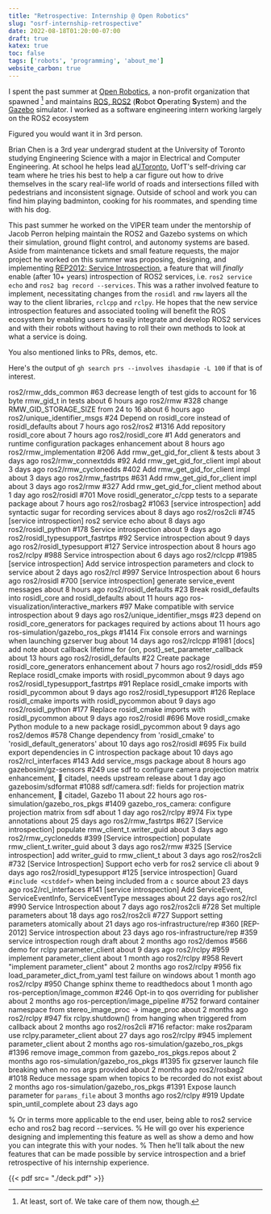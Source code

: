 ```yaml
---
title: "Retrospective: Internship @ Open Robotics"
slug: "osrf-internship-retrospective"
date: 2022-08-18T01:20:00-07:00
draft: true
katex: true
toc: false
tags: ['robots', 'programming', 'about_me']
website_carbon: true
---
```



I spent the past summer at [Open Robotics](openrobotics.org/), a non-profit organization that spawned [^spawn] and maintains [ROS, ROS2](https://www.ros.org/) (**R**obot **O**perating **S**ystem) and the [Gazebo](https://gazebosim.org/) simulator.
I worked as a software engineering intern working largely on the ROS2 ecosystem 





Figured you would want it in 3rd person.

Brian Chen is a 3rd year undergrad student at the University of Toronto studying Engineering Science with a major in Electrical and Computer Engineering.
At school he helps lead [aUToronto](https://www.autodrive.utoronto.ca/), UofT's self-driving car team where he tries his best to help a car figure out how to drive themselves in the scary real-life world of roads and intersections filled with pedestrians and inconsistent signage.
Outside of school and work you can find him playing badminton, cooking for his roommates, and spending time with his dog.

This past summer he worked on the VIPER team under the mentorship of Jacob Perron helping maintain the ROS2 and Gazebo systems on which their simulation, ground flight control, and autonomy systems are based.
Aside from maintenance tickets and small feature requests, the major project he worked on this summer was proposing, designing, and implementing [REP2012: Service Introspection](https://github.com/ros-infrastructure/rep/pull/360), a feature that will _finally_ enable (after 10+ years) introspection of ROS2 services, i.e. `ros2 service echo` and `ros2 bag record --services`. 
This was a rather involved feature to implement, necessitating changes from the `rosidl` and `rmw` layers all the way to the client libraries, `rclcpp` and `rclpy`.
He hopes that the new service introspection features and associated tooling will benefit the ROS ecosystem by enabling users to easily integrate and develop ROS2 services and with their robots without having to roll their own methods to look at what a service is doing.


You also mentioned links to PRs, demos, etc.





Here's the output of `gh search prs --involves ihasdapie -L 100` if that is of interest.


ros2/rmw_dds_common                    #63    decrease length of test gids to account for 16 byte rmw_gid_t in tests                                                                     about 6 hours ago
ros2/rmw                               #328   change RMW_GID_STORAGE_SIZE from 24 to 16                                                                                                  about 6 hours ago
ros2/unique_identifier_msgs            #24    Depend on rosidl_core instead of rosidl_defaults                                                                                           about 7 hours ago
ros2/ros2                              #1316  Add repository rosidl_core                                                                                                                 about 7 hours ago
ros2/rosidl_core                       #1     Add generators and runtime configuration packages                                         enhancement                                      about 8 hours ago
ros2/rmw_implementation                #206   Add rmw_get_gid_for_client & tests                                                                                                         about 3 days ago
ros2/rmw_connextdds                    #92    Add rmw_get_gid_for_client impl                                                                                                            about 3 days ago
ros2/rmw_cyclonedds                    #402   Add rmw_get_gid_for_client impl                                                                                                            about 3 days ago
ros2/rmw_fastrtps                      #631   Add rmw_get_gid_for_client impl                                                                                                            about 3 days ago
ros2/rmw                               #327   Add rmw_get_gid_for_client method                                                                                                          about 1 day ago
ros2/rosidl                            #701   Move rosidl_generator_c/cpp tests to a separate package                                                                                    about 7 hours ago
ros2/rosbag2                           #1063  [service introspection] add syntactic sugar for recording services                                                                         about 8 days ago
ros2/ros2cli                           #745   [service introspection] ros2 service echo                                                                                                  about 8 days ago
ros2/rosidl_python                     #178   Service introspection                                                                                                                      about 9 days ago
ros2/rosidl_typesupport_fastrtps       #92    Service introspection                                                                                                                      about 9 days ago
ros2/rosidl_typesupport                #127   Service introspection                                                                                                                      about 8 hours ago
ros2/rclpy                             #988   Service introspection                                                                                                                      about 6 days ago
ros2/rclcpp                            #1985  [service introspection] Add service introspection parameters and clock to service                                                          about 2 days ago
ros2/rcl                               #997   Service Introspection                                                                                                                      about 6 hours ago
ros2/rosidl                            #700   [service introspection] generate service_event messages                                                                                    about 8 hours ago
ros2/rosidl_defaults                   #23    Break rosidl_defaults into rosidl_core and rosidl_defaults                                                                                 about 11 hours ago
ros-visualization/interactive_markers  #97    Make compatible with service introspection                                                                                                 about 9 days ago
ros2/unique_identifier_msgs            #23    depend on rosidl_core_generators for packages required by actions                                                                          about 11 hours ago
ros-simulation/gazebo_ros_pkgs         #1414  Fix console errors and warnings when launching gzserver                                   bug                                              about 14 days ago
ros2/rclcpp                            #1981  [docs] add note about callback lifetime for {on, post}_set_parameter_callback                                                              about 13 hours ago
ros2/rosidl_defaults                   #22    Create package rosidl_core_generators                                                     enhancement                                      about 7 hours ago
ros2/rosidl_dds                        #59    Replace rosidl_cmake imports with rosidl_pycommon                                                                                          about 9 days ago
ros2/rosidl_typesupport_fastrtps       #91    Replace rosidl_cmake imports with rosidl_pycommon                                                                                          about 9 days ago
ros2/rosidl_typesupport                #126   Replace rosidl_cmake imports with rosidl_pycommon                                                                                          about 9 days ago
ros2/rosidl_python                     #177   Replace rosidl_cmake imports with rosidl_pycommon                                                                                          about 9 days ago
ros2/rosidl                            #696   Move rosidl_cmake Python module to a new package rosidl_pycommon                                                                           about 9 days ago
ros2/demos                             #578   Change dependency from 'rosidl_cmake' to 'rosidl_default_generators'                                                                       about 10 days ago
ros2/rosidl                            #695   Fix build export dependencies in C introspection package                                                                                   about 10 days ago
ros2/rcl_interfaces                    #143   Add service_msgs package                                                                                                                   about 8 hours ago
gazebosim/gz-sensors                   #249   use sdf to configure camera projection matrix                                             enhancement, 🏰 citadel, needs upstream release  about 1 day ago
gazebosim/sdformat                     #1088  sdf/camera.sdf: fields for projection matrix                                              enhancement, 🏰 citadel, Gazebo 1️1️             about 22 hours ago
ros-simulation/gazebo_ros_pkgs         #1409  gazebo_ros_camera: configure projection matrix from sdf                                                                                    about 1 day ago
ros2/rclpy                             #974   Fix type annotations                                                                                                                       about 25 days ago
ros2/rmw_fastrtps                      #627   [Service introspection] populate rmw_client_t.writer_guid                                                                                  about 3 days ago
ros2/rmw_cyclonedds                    #399   [Service introspection] populate rmw_client_t.writer_guid                                                                                  about 3 days ago
ros2/rmw                               #325   [Service introspection] add writer_guid to rmw_client_t                                                                                    about 3 days ago
ros2/ros2cli                           #732   [Service Introspection] Support echo verb for ros2 service cli                                                                             about 9 days ago
ros2/rosidl_typesupport                #125   [service introspection] Guard `#include <cstddef>` when being included from a `c` source                                                   about 23 days ago
ros2/rcl_interfaces                    #141   [service introspection] Add ServiceEvent, ServiceEventInfo, ServiceEventType messages                                                      about 22 days ago
ros2/rcl                               #990   Service Introspection                                                                                                                      about 7 days ago
ros2/ros2cli                           #728   Set multiple parameters                                                                                                                    about 18 days ago
ros2/ros2cli                           #727   Support setting parameters atomically                                                                                                      about 21 days ago
ros-infrastructure/rep                 #360   [REP-2012] Service introspection                                                                                                           about 23 days ago
ros-infrastructure/rep                 #359   service introspection rough draft                                                                                                          about 2 months ago
ros2/demos                             #566   demo for rclpy parameter_client                                                                                                            about 9 days ago
ros2/rclpy                             #959   implement parameter_client                                                                                                                 about 1 month ago
ros2/rclpy                             #958   Revert "implement parameter_client"                                                                                                        about 2 months ago
ros2/rclpy                             #956   fix load_parameter_dict_from_yaml test failure on windows                                                                                  about 1 month ago
ros2/rclpy                             #950   Change sphinx theme to readthedocs                                                                                                         about 1 month ago
ros-perception/image_common            #246   Opt-in to qos overriding for publisher                                                                                                     about 2 months ago
ros-perception/image_pipeline          #752   forward container namespace from stereo_image_proc -> image_proc                                                                           about 2 months ago
ros2/rclpy                             #947   fix rclpy.shutdown() from hanging when triggered from callback                                                                             about 2 months ago
ros2/ros2cli                           #716   refactor: make ros2param use rclpy.parameter_client                                                                                        about 27 days ago
ros2/rclpy                             #945   implement parameter_client                                                                                                                 about 2 months ago
ros-simulation/gazebo_ros_pkgs         #1396  remove image_common from gazebo_ros_pkgs.repos                                                                                             about 2 months ago
ros-simulation/gazebo_ros_pkgs         #1395  fix gzserver launch file breaking when no ros args provided                                                                                about 2 months ago
ros2/rosbag2                           #1018  Reduce message spam when topics to be recorded do not exist                                                                                about 2 months ago
ros-simulation/gazebo_ros_pkgs         #1391  Expose launch parameter for `params_file`                                                                                                  about 3 months ago
ros2/rclpy                             #919   Update spin_until_complete                                                                                                                 about 23 days ago






% Or in terms more applicable to the end user, being able to ros2 service echo and ros2 bag record --services.
% He will go over his experience designing and implementing this feature as well as show a demo and how you can integrate this with your nodes.
% Then he’ll talk about the new features that can be made possible by service introspection and a brief retrospective of his internship experience.





[^spawn]: At least, sort of. We take care of them now, though.






{{< pdf src= "./deck.pdf" >}}












